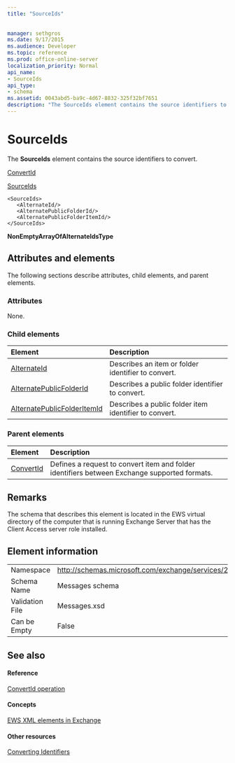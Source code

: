 ```yaml
---
title: "SourceIds"
 
 
manager: sethgros
ms.date: 9/17/2015
ms.audience: Developer
ms.topic: reference
ms.prod: office-online-server
localization_priority: Normal
api_name:
- SourceIds
api_type:
- schema
ms.assetid: 0043abd5-ba9c-4d67-8832-325f32bf7651
description: "The SourceIds element contains the source identifiers to convert."
---
```


# SourceIds

The **SourceIds** element contains the source identifiers to convert. 
  
[ConvertId](convertid.md)
  
[SourceIds](sourceids.md)
  
```
<SourceIds>
   <AlternateId/>
   <AlternatePublicFolderId/>
   <AlternatePublicFolderItemId/>
</SourceIds>
```

 **NonEmptyArrayOfAlternateIdsType**
## Attributes and elements

The following sections describe attributes, child elements, and parent elements.
  
### Attributes

None.
  
### Child elements

|**Element**|**Description**|
|:-----|:-----|
|[AlternateId](alternateid.md) <br/> |Describes an item or folder identifier to convert.  <br/> |
|[AlternatePublicFolderId](alternatepublicfolderid.md) <br/> |Describes a public folder identifier to convert.  <br/> |
|[AlternatePublicFolderItemId](alternatepublicfolderitemid.md) <br/> |Describes a public folder item identifier to convert.  <br/> |
   
### Parent elements

|**Element**|**Description**|
|:-----|:-----|
|[ConvertId](convertid.md) <br/> |Defines a request to convert item and folder identifiers between Exchange supported formats.  <br/> |
   
## Remarks

The schema that describes this element is located in the EWS virtual directory of the computer that is running Exchange Server that has the Client Access server role installed.
  
## Element information

|||
|:-----|:-----|
|Namespace  <br/> |http://schemas.microsoft.com/exchange/services/2006/messages  <br/> |
|Schema Name  <br/> |Messages schema  <br/> |
|Validation File  <br/> |Messages.xsd  <br/> |
|Can be Empty  <br/> |False  <br/> |
   
## See also

#### Reference

[ConvertId operation](convertid-operation.md)
#### Concepts

[EWS XML elements in Exchange](ews-xml-elements-in-exchange.md)
#### Other resources

[Converting Identifiers](http://msdn.microsoft.com/library/a5391746-b6ef-4f48-8fc8-8255258651aa%28Office.15%29.aspx)


